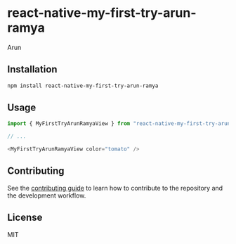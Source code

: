 # react-native-my-first-try-arun-ramya

Arun

## Installation

```sh
npm install react-native-my-first-try-arun-ramya
```

## Usage

```js
import { MyFirstTryArunRamyaView } from "react-native-my-first-try-arun-ramya";

// ...

<MyFirstTryArunRamyaView color="tomato" />
```

## Contributing

See the [contributing guide](CONTRIBUTING.md) to learn how to contribute to the repository and the development workflow.

## License

MIT
